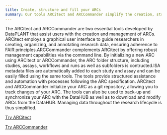 ```yaml
---
title: Create, structure and fill your ARCs
summary: Our tools ARCitect and ARCCommander simplify the creation, structuring and maintenance of ARCs.
---
```


The ARCitect and ARCCommander are two essential tools developed by DataPLANT that assist users with the creation and management of ARCs.
ARCitect employs a graphical user interface to guide researchers in creating, organizing, and annotating research data, ensuring adherence to FAIR principles.ARCCommander complements ARCitect by offering robust management capabilities via the command line.
By initializing a new ARC using ARCitect or ARCCommander, the ARC folder structure, including studies, assays, workflows and runs as well as subfolders is contructed.ISA metadata files are automatically added to each study and assay and can be easily filled using the same tools.
The tools provide structured assistance and automation with processes following the ARC specification.
ARCitect and ARCCommander initialize your ARC as a git repository, allowing you to track changes of your ARC.
The tools can also be used to back-up and synchronize your ARC with the DataHUB as well as to download and modify ARCs from the DataHUB.
Managing data throughout the research lifecycle is thus simplified.

[Try ARCitect](https://nfdi4plants.org/nfdi4plants.knowledgebase/docs/ARCitect-Manual/index.html)

[Try ARCCommander](https://nfdi4plants.org/nfdi4plants.knowledgebase/docs/ArcCommanderManual/index.html)